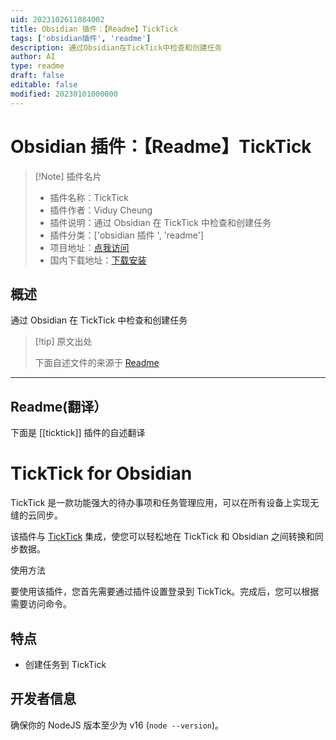 ```yaml
---
uid: 2023102611084002
title: Obsidian 插件：【Readme】TickTick
tags: ['obsidian插件', 'readme']
description: 通过Obsidian在TickTick中检查和创建任务
author: AI
type: readme
draft: false
editable: false
modified: 20230101000000
---
```


# Obsidian 插件：【Readme】TickTick

> [!Note] 插件名片
> - 插件名称：TickTick
> - 插件作者：Viduy Cheung
> - 插件说明：通过 Obsidian 在 TickTick 中检查和创建任务
> - 插件分类：['obsidian 插件 ', 'readme']
> - 项目地址：[点我访问](https://github.com/viduycheung/ticktick-obsidian)
> - 国内下载地址：[下载安装](https://pkmer.cn/products/plugin/pluginMarket/?ticktick)

## 概述

通过 Obsidian 在 TickTick 中检查和创建任务

> [!tip] 原文出处
>
>下面自述文件的来源于 [Readme](https://ghproxy.net/https://raw.githubusercontent.com/viduycheung/ticktick-obsidian/main/README.md)

---

## Readme(翻译）

下面是 [[ticktick]] 插件的自述翻译

# TickTick for Obsidian

TickTick 是一款功能强大的待办事项和任务管理应用，可以在所有设备上实现无缝的云同步。

该插件与 [TickTick](https://ticktick.com) 集成，使您可以轻松地在 TickTick 和 Obsidian 之间转换和同步数据。

使用方法

要使用该插件，您首先需要通过插件设置登录到 TickTick。完成后，您可以根据需要访问命令。

## 特点

- 创建任务到 TickTick

## 开发者信息

确保你的 NodeJS 版本至少为 v16 (`node --version`)。
